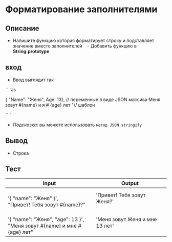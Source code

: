 # Форматирование заполнителями

## Описание
- Напишите функцию которая форматирует строку и подставляет значение вместо заполнителей
   - Добавить функцию в **String.prototype**

## вход
- Ввод выглядит так

`` `Js

{ "Name": "Женя", Age: 13}, // переменные в виде JSON массива
Меня зовут #{name} и я # {age} лет "// шаблон

`` `

- _Подсказка_: вы можете использовать `метод JSON.stringify`

## Вывод
- Строка


## Тест

| 	Input								| 					Output					 |
|---------------------------------------------------------------------------------------------------|--------------------------------------------|
| <br>'{ "name": "Женя" }',<br/>"Привет! Тебя зовут #{name}?"<br> 							| 'Привет! Тебя зовут Женя?'				 |
| <br>'{ "name": "Женя", "age": 13 }',<br/>"Меня зовут #{name} и мне #{age} лет"<br>	| 'Меня зовут Женя и мне 13 лет' 	 |
